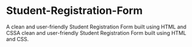 # Student-Registration-Form
A clean and user-friendly Student Registration Form built using HTML and CSSA clean and user-friendly Student Registration Form built using HTML and CSS.
